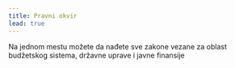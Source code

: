 ```yaml
---
title: Pravni okvir
lead: true
---
```






<div class="textstyle-p"> 
Na jednom mestu možete da nađete sve zakone vezane za oblast budžetskog sistema, državne uprave i javne finansije<br/>
</div>











